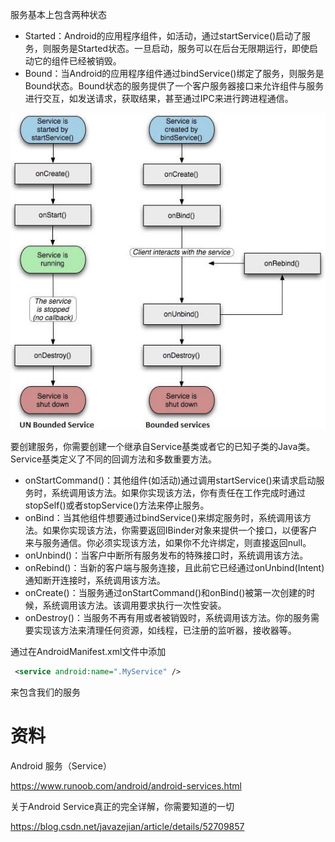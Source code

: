服务基本上包含两种状态 

- Started：Android的应用程序组件，如活动，通过startService()启动了服务，则服务是Started状态。一旦启动，服务可以在后台无限期运行，即使启动它的组件已经被销毁。
- Bound：当Android的应用程序组件通过bindService()绑定了服务，则服务是Bound状态。Bound状态的服务提供了一个客户服务器接口来允许组件与服务进行交互，如发送请求，获取结果，甚至通过IPC来进行跨进程通信。

![图片](images/services.jpg)

要创建服务，你需要创建一个继承自Service基类或者它的已知子类的Java类。Service基类定义了不同的回调方法和多数重要方法。

- onStartCommand()：其他组件(如活动)通过调用startService()来请求启动服务时，系统调用该方法。如果你实现该方法，你有责任在工作完成时通过stopSelf()或者stopService()方法来停止服务。
- onBind：当其他组件想要通过bindService()来绑定服务时，系统调用该方法。如果你实现该方法，你需要返回IBinder对象来提供一个接口，以便客户来与服务通信。你必须实现该方法，如果你不允许绑定，则直接返回null。
- onUnbind()：当客户中断所有服务发布的特殊接口时，系统调用该方法。
- onRebind()：当新的客户端与服务连接，且此前它已经通过onUnbind(Intent)通知断开连接时，系统调用该方法。
- onCreate()：当服务通过onStartCommand()和onBind()被第一次创建的时候，系统调用该方法。该调用要求执行一次性安装。
- onDestroy()：当服务不再有用或者被销毁时，系统调用该方法。你的服务需要实现该方法来清理任何资源，如线程，已注册的监听器，接收器等。

通过在AndroidManifest.xml文件中添加

```xml
 <service android:name=".MyService" />
```

来包含我们的服务

# 资料

Android 服务（Service）

https://www.runoob.com/android/android-services.html

关于Android Service真正的完全详解，你需要知道的一切

https://blog.csdn.net/javazejian/article/details/52709857